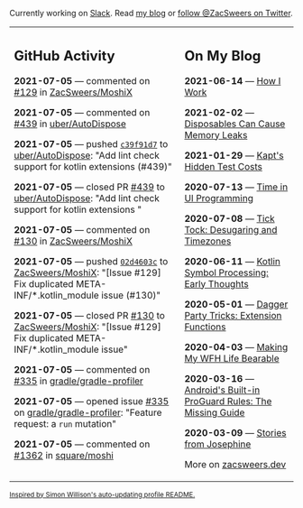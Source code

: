 Currently working on [Slack](https://slack.com/). Read [my blog](https://zacsweers.dev/) or [follow @ZacSweers on Twitter](https://twitter.com/ZacSweers).

<table><tr><td valign="top" width="60%">

## GitHub Activity
<!-- githubActivity starts -->
**2021-07-05** — commented on [#129](https://github.com/ZacSweers/MoshiX/issues/129#issuecomment-874422333) in [ZacSweers/MoshiX](https://api.github.com/repos/ZacSweers/MoshiX)

**2021-07-05** — commented on [#439](https://github.com/uber/AutoDispose/pull/439#issuecomment-874397483) in [uber/AutoDispose](https://api.github.com/repos/uber/AutoDispose)

**2021-07-05** — pushed [`c39f91d7`](https://github.com/uber/AutoDispose/commit/c39f91d7310e55ceb171bfe0800a79f2e6a3e75a) to [uber/AutoDispose](https://api.github.com/repos/uber/AutoDispose): "Add lint check support for kotlin extensions  (#439)"

**2021-07-05** — closed PR [#439](https://api.github.com/repos/uber/AutoDispose/pulls/439) to [uber/AutoDispose](https://api.github.com/repos/uber/AutoDispose): "Add lint check support for kotlin extensions "

**2021-07-05** — commented on [#130](https://github.com/ZacSweers/MoshiX/pull/130#issuecomment-874347244) in [ZacSweers/MoshiX](https://api.github.com/repos/ZacSweers/MoshiX)

**2021-07-05** — pushed [`02d4603c`](https://github.com/ZacSweers/MoshiX/commit/02d4603c28e94fe0850e71761e8d1709bcbe54f0) to [ZacSweers/MoshiX](https://api.github.com/repos/ZacSweers/MoshiX): "[Issue #129] Fix duplicated META-INF/*.kotlin_module  issue (#130)"

**2021-07-05** — closed PR [#130](https://api.github.com/repos/ZacSweers/MoshiX/pulls/130) to [ZacSweers/MoshiX](https://api.github.com/repos/ZacSweers/MoshiX): "[Issue #129] Fix duplicated META-INF/*.kotlin_module  issue"

**2021-07-05** — commented on [#335](https://github.com/gradle/gradle-profiler/issues/335#issuecomment-874298746) in [gradle/gradle-profiler](https://api.github.com/repos/gradle/gradle-profiler)

**2021-07-05** — opened issue [#335](https://api.github.com/repos/gradle/gradle-profiler/issues/335) on [gradle/gradle-profiler](https://api.github.com/repos/gradle/gradle-profiler): "Feature request: a `run` mutation"

**2021-07-05** — commented on [#1362](https://github.com/square/moshi/issues/1362#issuecomment-874293817) in [square/moshi](https://api.github.com/repos/square/moshi)
<!-- githubActivity ends -->
</td><td valign="top" width="40%">

## On My Blog
<!-- blog starts -->
**2021-06-14** — [How I Work](https://www.zacsweers.dev/how-i-work/)

**2021-02-02** — [Disposables Can Cause Memory Leaks](https://www.zacsweers.dev/disposables-can-cause-memory-leaks/)

**2021-01-29** — [Kapt's Hidden Test Costs](https://www.zacsweers.dev/kapts-hidden-test-costs/)

**2020-07-13** — [Time in UI Programming](https://www.zacsweers.dev/time-in-ui/)

**2020-07-08** — [Tick Tock: Desugaring and Timezones](https://www.zacsweers.dev/ticktock-desugaring-timezones/)

**2020-06-11** — [Kotlin Symbol Processing: Early Thoughts](https://www.zacsweers.dev/kotlin-symbol-processor-early-thoughts/)

**2020-05-01** — [Dagger Party Tricks: Extension Functions](https://www.zacsweers.dev/dagger-party-tricks-extension-functions/)

**2020-04-03** — [Making My WFH Life Bearable](https://www.zacsweers.dev/making-wfh-life-bearable/)

**2020-03-16** — [Android's Built-in ProGuard Rules: The Missing Guide](https://www.zacsweers.dev/android-proguard-rules/)

**2020-03-09** — [Stories from Josephine](https://www.zacsweers.dev/stories-from-josephine/)
<!-- blog ends -->
More on [zacsweers.dev](https://zacsweers.dev/)
</td></tr></table>

<sub><a href="https://simonwillison.net/2020/Jul/10/self-updating-profile-readme/">Inspired by Simon Willison's auto-updating profile README.</a></sub>